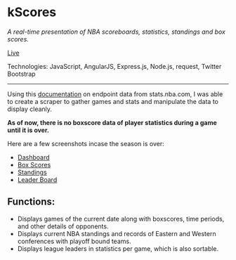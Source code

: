 # kScores
*A real-time presentation of NBA scoreboards, statistics, standings and box scores.*

[Live](http://kscores.kevinsangnguyen.com)

Technologies: JavaScript, AngularJS, Express.js, Node.js, request, Twitter Bootstrap

---

Using this [documentation](https://github.com/seemethere/nba_py/wiki/stats.nba.com-Endpoint-Documentation) on endpoint data from stats.nba.com,
I was able to create a scraper to gather games and stats and manipulate the data to display cleanly.

**As of now, there is no boxscore data of player statistics during a game until it is over.**

Here are a few screenshots incase the season is over:
- [Dashboard](https://www.dropbox.com/s/ym86c2bd2cvryeq/kscores.png?dl=0)
- [Box Scores](https://www.dropbox.com/s/007fump4ylgqvpe/boxscore.png?dl=0)
- [Standings](https://www.dropbox.com/s/3r83z6kyjp7rfe3/standings.png?dl=0)
- [Leader Board](https://www.dropbox.com/s/20enq6iwmilcvwg/leaderboard.png?dl=0)

Functions:
---
- Displays games of the current date along with boxscores, time periods, and other details of opponents.
- Displays current NBA standings and records of Eastern and Western conferences with playoff bound teams.
- Displays league leaders in statistics per game, which is also sortable.
